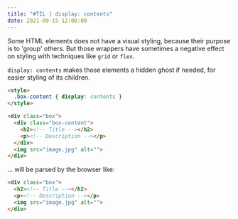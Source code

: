 ```yaml
---
title: "#TIL | display: contents"
date: 2021-09-15 12:00:00
---
```


Some HTML elements does not have a visual styling, because their purpose is to 'group' others. But those wrappers have sometimes a negative effect on styling with techniques like ``grid`` or ``flex``. 

``display: contents`` makes those elements a hidden ghost if needed, for easier styling of its children.

```html
<style>
  .box-content { display: contents }
</style>

<div class="box">
  <div class="box-content">
    <h2><!-- Title --></h2>
    <p><!-- Description --></p>
  </div>
  <img src="image.jpg" alt="">
</div>
```

... will be parsed by the browser like:

```html
<div class="box">
  <h2><!-- Title --></h2>
  <p><!-- Description --></p>
  <img src="image.jpg" alt="">
</div>
```
